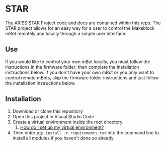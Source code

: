 # STAR
The ARISS STAR Project code and docs are contained within this repo.
The STAR project allows for an easy way for a user to control the Makeblock mBot remotely and locally through a simple user interface.

## Use ##
If you would like to control your own mBot locally, you must follow the instructions in the firmware folder; then complete the installation instructions below.
If you don't have your own mBot or you only want to control remote mBots, skip the firmware folder instructions and just follow the installation instructions below.

## Installation ##
1. Download or clone this repository
2. Open this project in Visual Studio Code
3. Create a virtual environment inside the root directory
    1. [How do I set up my virtual environment?](https://gist.github.com/MichaelCurrin/3a4d14ba1763b4d6a1884f56a01412b7)
5. Then enter `pip install -r requirements.txt` into the command line to install all modules if you haven't done so already
